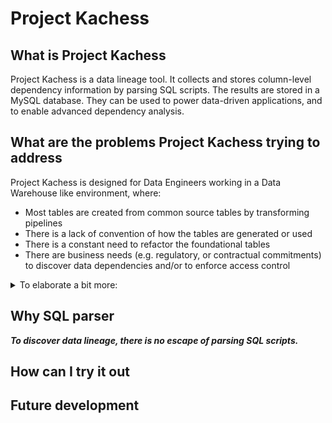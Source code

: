 # Project Kachess

## What is Project Kachess

Project Kachess is a data lineage tool. It collects and stores column-level dependency information by parsing SQL scripts. 
The results are stored in a MySQL database. They can be used to power data-driven applications, and to enable advanced dependency analysis.


## What are the problems Project Kachess trying to address

Project Kachess is designed for Data Engineers working in a Data Warehouse like environment, where:
- Most tables are created from common source tables by transforming pipelines
- There is a lack of convention of how the tables are generated or used
- There is a constant need to refactor the foundational tables
- There are business needs (e.g. regulatory, or contractual commitments) to discover data dependencies and/or to enforce access control

<details>
    <summary>To elaborate a bit more:</summary>

## Background

- Project Kachess is inspired by my recent work at a popular software company where there was a lot of data users and SQL writers, but there was very few data engineers
    - Many people wrote SQL pipelines besides data engineers: data scientists, BI developers, software engineers, product managers, etc.
    - Most of them wrote pipelines to address their immediate needs, with a hope that one day, someday, a data engineer will take them over 
- As a result, the pipelines were haphazardly done:
    - There was a lack of rigor in enforcing data fidelity, e.g. whether it uses the source of truth, whether there is data quality checks, etc.
    - There was no enforcement of engineering best practices, e.g. to develop and to follow a naming convention, to breakdown complicated pipelines into smaller, re-useable components
    - There was very little documentation for most pipelines
- The problem tends to feed on itself
    - Even when there are opportunities to refactor a table, because people are afraid of downstream impacts, they often choose the only option they are left with: to build a parallel table.
    - After a while, when there are so many look-alike tables, one lost track of which one is the latest, or is the source of truth
    - Even when a data engineer is ready to consolidate the pipelines, she found her scope just multiplied
    - The cycle continues until no one trusts the data warehouse anymore
- Similarly, there are other critical business needs are impacted by the chaos, for example
    - When you decided to move your data warehouse to a new platform, or when you have to make a data model change
    - When InfoSec team ask for access control audit
</details>  

## Why SQL parser

***To discover data lineage, there is no escape of parsing SQL scripts.***
## How can I try it out
## Future development
